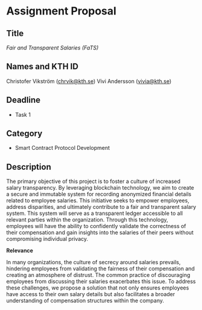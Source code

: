 # Assignment Proposal

## Title

_Fair and Transparent Salaries (FaTS)_

## Names and KTH ID

Christofer Vikström (chrvik@kth.se)
Vivi Andersson (vivia@kth.se)

## Deadline

- Task 1

## Category

- Smart Contract Protocol Development

## Description

The primary objective of this project is to foster a culture of increased salary transparency. By leveraging blockchain technology, we aim to create a secure and immutable system for recording anonymized financial details related to employee salaries. This initiative seeks to empower employees, address disparities, and ultimately contribute to a fair and transparent salary system. This system will serve as a transparent ledger accessible to all relevant parties within the organization. Through this technology, employees will have the ability to confidently validate the correctness of their compensation and gain insights into the salaries of their peers without compromising individual privacy.

**Relevance**

In many organizations, the culture of secrecy around salaries prevails, hindering employees from validating the fairness of their compensation and creating an atmosphere of distrust. The common practice of discouraging employees from discussing their salaries exacerbates this issue. To address these challenges, we propose a solution that not only ensures employees have access to their own salary details but also facilitates a broader understanding of compensation structures within the company.
